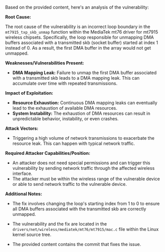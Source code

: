 Based on the provided content, here's an analysis of the vulnerability:

**Root Cause:**

The root cause of the vulnerability is an incorrect loop boundary in the `mt7915_txp_skb_unmap` function within the MediaTek mt76 driver for mt7915 wireless chipsets. Specifically, the loop responsible for unmapping DMA buffers associated with a transmitted skb (socket buffer) started at index 1 instead of 0. As a result, the first DMA buffer in the array would not get unmapped.

**Weaknesses/Vulnerabilities Present:**
- **DMA Mapping Leak:**  Failure to unmap the first DMA buffer associated with a transmitted skb leads to a DMA mapping leak. This can accumulate over time with repeated transmissions.

**Impact of Exploitation:**
- **Resource Exhaustion:** Continuous DMA mapping leaks can eventually lead to the exhaustion of available DMA resources. 
- **System Instability:** The exhaustion of DMA resources can result in unpredictable behavior, instability, or even crashes.

**Attack Vectors:**
- Triggering a high volume of network transmissions to exacerbate the resource leak. This can happen with typical network traffic.

**Required Attacker Capabilities/Position:**
- An attacker does not need special permissions and can trigger this vulnerability by sending network traffic through the affected wireless interface.
- The attacker must be within the wireless range of the vulnerable device or able to send network traffic to the vulnerable device.

**Additional Notes:**

- The fix involves changing the loop's starting index from 1 to 0 to ensure all DMA buffers associated with the transmitted skb are correctly unmapped.

- The vulnerability and the fix are located in the `drivers/net/wireless/mediatek/mt76/mt7915/mac.c` file within the Linux kernel source tree.
- The provided content contains the commit that fixes the issue.